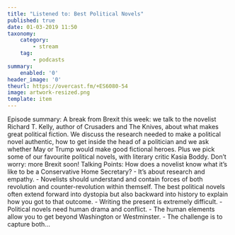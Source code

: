```yaml
---
title: "Listened to: Best Political Novels"
published: true
date: 01-03-2019 11:50
taxonomy:
    category:
        - stream
    tag:
        - podcasts
summary:
    enabled: '0'
header_image: '0'
theurl: https://overcast.fm/+ES6080-54
image: artwork-resized.png
template: item
---
```

 
Episode summary: A break from Brexit this week: we talk to the novelist Richard T. Kelly, author of Crusaders and The Knives, about what makes great political fiction. We discuss the research needed to make a political novel authentic, how to get inside the head of a politician and we ask whether May or Trump would make good fictional heroes. Plus we pick some of our favourite political novels, with literary critic Kasia Boddy. Don’t worry: more Brexit soon! Talking Points: How does a novelist know what it’s like to be a Conservative Home Secretary? - It’s about research and empathy. - Novelists should understand and contain forces of both revolution and counter-revolution within themself. The best political novels often extend forward into dystopia but also backward into history to explain how you got to that outcome. - Writing the present is extremely difficult. - Political novels need human drama and conflict. - The human elements allow you to get beyond Washington or Westminster. - The challenge is to capture both…
